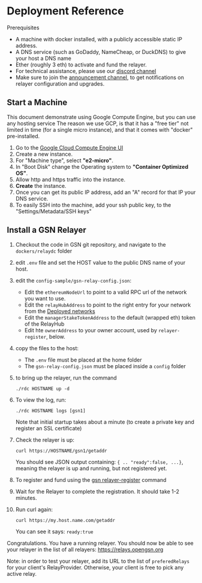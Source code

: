 # Deployment Reference

Prerequisites 

* A machine with docker installed, with a publicly accessible static IP address.
* A DNS service (such as GoDaddy, NameCheap, or DuckDNS) to give your host a DNS name
* Ether (roughly 3 eth) to activate and fund the relayer.
* For technical assistance, please use our [discord channel](https://discord.gg/NXXTCbh58s)
* Make sure to join the [announcement channel](https://discord.gg/D67qUxjHRp), to get notifications on relayer configuration and upgrades.

## Start a Machine

This document demonstrate using Google Compute Engine, but you can use any hosting service
The reason we use GCP, is that it has a "free tier" not limited in time (for a single micro instance),
and that it comes with "docker" pre-installed.


1. Go to the [Google Cloud Compute Engine UI](https://console.cloud.google.com/compute/instances)
1. Create a new instance.
1. For "Machine type", select **"e2-micro"**. 
1. In "Boot Disk" change the Operating system to **"Container Optimized OS"**.
1. Allow http and https traffic into the instance.
1. **Create** the instance.
1. Once you can get its public IP address, add an "A" record for that IP your DNS service.
1. To easily SSH into the machine, add your ssh public key, to the "Settings/Metadata/SSH keys"

## Install a GSN Relayer

1. Checkout the code in GSN git repository, and navigate to the `dockers/relaydc` folder
1. edit `.env` file and set the HOST value to the public DNS name of your host.
1. edit the `config-sample/gsn-relay-config.json`:
   * Edit the `ethereumNodeUrl` to point to a valid RPC url of the network you want to use.
   * Edit the `relayHubAddress` to point to the right entry for your network from the [Deployed networks](/networks.md)
   * Edit the `managerStakeTokenAddress` to the default (wrapped eth) token of the RelayHub
   * Edit hte `ownerAddress` to your owner account, used by `relayer-register`, below.
1. copy the files to the host:

    - The `.env` file must be placed at the home folder
    - The `gsn-relay-config.json` must be placed inside a `config` folder

1. to bring up the relayer, run the command

    ```
    ./rdc HOSTNAME up -d
    ```

1. To view the log, run:

   ```
   ./rdc HOSTNAME logs [gsn1]
   ```   

   Note that initial startup takes about a minute (to create a private key and register an SSL certificate)

1. Check the relayer is up:

    ```
    curl https://HOSTNAME/gsn1/getaddr
    ```

    You should see JSON output containing: `{ .. "ready":false, ...}`, meaning the relayer is up 
    and running, but not registered yet.

1. To register and fund using the [gsn relayer-register](../javascript-client/gsn-helpers.md#register) command

1. Wait for the Relayer to complete the registration. It should take 1-2 minutes.

1. Run curl again:

    ```bash
    curl https://my.host.name.com/getaddr
    ```
    You can see it says: `ready:true`


Congratulations. You have a running relayer.
You should now be able to see your relayer in the list of all relayers: https://relays.opengsn.org

Note: in order to test your relayer, add its URL to the list of `preferedRelays` for your client's RelayProvider.
Otherwise, your client is free to pick any active relay.


